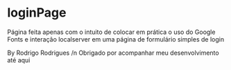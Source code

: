 # loginPage
Página feita apenas com o intuito de colocar em prática o uso do Google Fonts e interação localserver em uma página de formulário simples de login

By Rodrigo Rodrigues /n
Obrigado por acompanhar meu desenvolvimento até aqui

